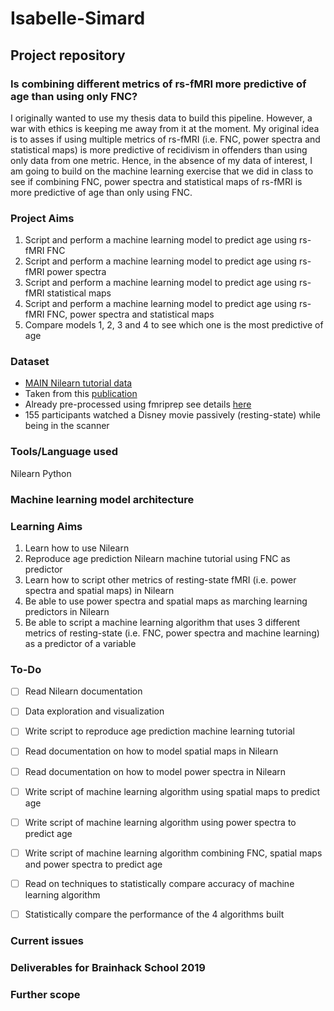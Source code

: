 # Isabelle-Simard

## Project repository

### Is combining different metrics of rs-fMRI more predictive of age than using only FNC?

I originally wanted to use my thesis data to build this pipeline. However, a war with ethics is keeping me away from it at the moment. My original idea is to asses if using multiple metrics of rs-fMRI (i.e. FNC, power spectra and statistical maps) is more predictive of recidivism in offenders than using only data from one metric. Hence, in the absence of my data of interest, I am going to build on the machine learning exercise that we did in class to see if combining FNC, power spectra and statistical maps of rs-fMRI is more predictive of age than only using FNC.

### Project Aims

1. Script and perform a machine learning model to predict age using rs-fMRI FNC
2. Script and perform a machine learning model to predict age using rs-fMRI power spectra
3. Script and perform a machine learning model to predict age using rs-fMRI statistical maps
4. Script and perform a machine learning model to predict age using rs-fMRI FNC, power spectra and statistical maps
5. Compare models 1, 2, 3 and 4 to see which one is the most predictive of age


### Dataset

* [MAIN Nilearn tutorial data](https://osf.io/5hju4/)
* Taken from this [publication](https://www.ncbi.nlm.nih.gov/pubmed/29531321)
* Already pre-processed using fmriprep see details [here](https://osf.io/wjtyq/)
* 155 participants watched a Disney movie passively (resting-state) while being in the scanner


### Tools/Language used

Nilearn
Python

### Machine learning model architecture

### Learning Aims

1. Learn how to use Nilearn
2. Reproduce age prediction Nilearn machine tutorial using FNC as predictor
3. Learn how to script other metrics of resting-state fMRI (i.e. power spectra and spatial maps) in Nilearn
4. Be able to use power spectra and spatial maps as marching learning predictors in Nilearn
5. Be able to script a machine learning algorithm that uses 3 different metrics of resting-state (i.e. FNC, power spectra and machine learning) as a predictor of a variable

### To-Do

- [ ]  Read Nilearn documentation
- [ ]  Data exploration and visualization
- [ ]  Write script to reproduce age prediction machine learning tutorial
- [ ]  Read documentation on how to model spatial maps in Nilearn
- [ ]  Read documentation on how to model power spectra in Nilearn
- [ ]  Write script of machine learning algorithm using spatial maps to predict age
- [ ]  Write script of machine learning algorithm using power spectra to predict age
- [ ]  Write script of machine learning algorithm combining FNC, spatial maps and power spectra to predict age
- [ ]  Read on techniques to statistically compare accuracy of machine learning algorithm
- [ ]  Statistically compare the performance of the 4 algorithms built


### Current issues

### Deliverables for Brainhack School 2019

### Further scope

